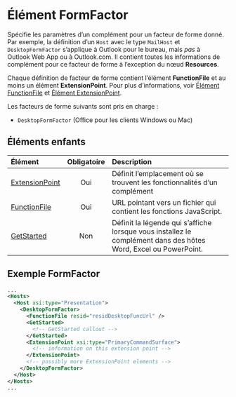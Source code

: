 # <a name="formfactor-element"></a>Élément FormFactor

Spécifie les paramètres d’un complément pour un facteur de forme donné. Par exemple, la définition d’un `Host` avec le type `MailHost` et `DesktopFormFactor` s’applique à Outlook pour le bureau, mais _pas_ à Outlook Web App ou à Outlook.com. Il contient toutes les informations de complément pour ce facteur de forme à l’exception du nœud **Resources**.

Chaque définition de facteur de forme contient l’élément **FunctionFile** et au moins un élément **ExtensionPoint**. Pour plus d’informations, voir [Élément FunctionFile](./functionfile.md) et [Élément ExtensionPoint](./extensionpoint.md). 

Les facteurs de forme suivants sont pris en charge :

- `DesktopFormFactor` (Office pour les clients Windows ou Mac)

## <a name="child-elements"></a>Éléments enfants

| Élément                               | Obligatoire | Description  |
|:--------------------------------------|:--------:|:-------------|
| [ExtensionPoint](./extensionpoint.md) | Oui      | Définit l’emplacement où se trouvent les fonctionnalités d’un complément |
| [FunctionFile](./functionfile.md)     | Oui      | URL pointant vers un fichier qui contient les fonctions JavaScript.|
| [GetStarted](./getstarted.md)         | Non       | Définit la légende qui s’affiche lorsque vous installez le complément dans des hôtes Word, Excel ou PowerPoint. |

## <a name="formfactor-example"></a>Exemple FormFactor

```xml
...
<Hosts>
  <Host xsi:type="Presentation">
    <DesktopFormFactor>
      <FunctionFile resid="residDesktopFuncUrl" />
      <GetStarted>
        <!-- GetStarted callout -->
      </GetStarted>
      <ExtensionPoint xsi:type="PrimaryCommandSurface">
        <!-- information on this extension point -->
      </ExtensionPoint> 
      <!-- possibly more ExtensionPoint elements -->
    </DesktopFormFactor>
  </Host>
</Hosts>
...
```

